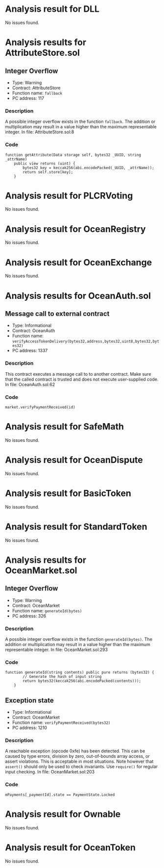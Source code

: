 # Analysis result for DLL

No issues found.
# Analysis results for AttributeStore.sol

## Integer Overflow

- Type: Warning
- Contract: AttributeStore
- Function name: `fallback`
- PC address: 117

### Description

A possible integer overflow exists in the function `fallback`.
The addition or multiplication may result in a value higher than the maximum representable integer.
In file: AttributeStore.sol:8

### Code

```
function getAttribute(Data storage self, bytes32 _UUID, string _attrName)
    public view returns (uint) {
        bytes32 key = keccak256(abi.encodePacked(_UUID, _attrName));
        return self.store[key];
    }
```

# Analysis result for PLCRVoting

No issues found.
# Analysis result for OceanRegistry

No issues found.
# Analysis result for OceanExchange

No issues found.
# Analysis results for OceanAuth.sol

## Message call to external contract

- Type: Informational
- Contract: OceanAuth
- Function name: `verifyAccessTokenDelivery(bytes32,address,bytes32,uint8,bytes32,bytes32)`
- PC address: 1337

### Description

This contract executes a message call to to another contract. Make sure that the called contract is trusted and does not execute user-supplied code.
In file: OceanAuth.sol:62

### Code

```
market.verifyPaymentReceived(id)
```

# Analysis result for SafeMath

No issues found.
# Analysis result for OceanDispute

No issues found.
# Analysis result for BasicToken

No issues found.
# Analysis result for StandardToken

No issues found.
# Analysis results for OceanMarket.sol

## Integer Overflow

- Type: Warning
- Contract: OceanMarket
- Function name: `generateId(bytes)`
- PC address: 326

### Description

A possible integer overflow exists in the function `generateId(bytes)`.
The addition or multiplication may result in a value higher than the maximum representable integer.
In file: OceanMarket.sol:293

### Code

```
function generateId(string contents) public pure returns (bytes32) {
        // Generate the hash of input string
        return bytes32(keccak256(abi.encodePacked(contents)));
    }
```

## Exception state

- Type: Informational
- Contract: OceanMarket
- Function name: `verifyPaymentReceived(bytes32)`
- PC address: 1210

### Description

A reachable exception (opcode 0xfe) has been detected. This can be caused by type errors, division by zero, out-of-bounds array access, or assert violations. This is acceptable in most situations. Note however that `assert()` should only be used to check invariants. Use `require()` for regular input checking.
In file: OceanMarket.sol:203

### Code

```
mPayments[_paymentId].state == PaymentState.Locked
```

# Analysis result for Ownable

No issues found.
# Analysis result for OceanToken

No issues found.
